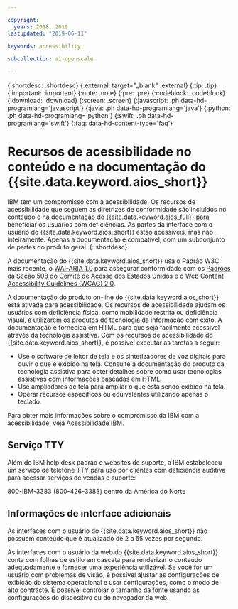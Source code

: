 ```yaml
---

copyright:
  years: 2018, 2019
lastupdated: "2019-06-11"

keywords: accessibility, 

subcollection: ai-openscale

---
```


{:shortdesc: .shortdesc}
{:external: target="_blank" .external}
{:tip: .tip}
{:important: .important}
{:note: .note}
{:pre: .pre}
{:codeblock: .codeblock}
{:download: .download}
{:screen: .screen}
{:javascript: .ph data-hd-programlang='javascript'}
{:java: .ph data-hd-programlang='java'}
{:python: .ph data-hd-programlang='python'}
{:swift: .ph data-hd-programlang='swift'}
{:faq: data-hd-content-type='faq'}

# Recursos de acessibilidade no conteúdo e na documentação do {{site.data.keyword.aios_short}}

IBM tem um compromisso com a acessibilidade. Os recursos de acessibilidade que seguem as diretrizes de conformidade são incluídos no conteúdo e na documentação do {{site.data.keyword.aios_full}} para beneficiar os usuários com deficiências. As partes da interface com o usuário do {{site.data.keyword.aios_short}} estão acessíveis, mas não inteiramente. Apenas a documentação é
compatível, com um subconjunto de partes do produto geral.
{: shortdesc}

A documentação do {{site.data.keyword.aios_short}} usa o Padrão W3C mais recente, o <a href="https://www.w3.org/TR/wai-aria/" rel="noopener noreferrer" target="_blank">WAI-ARIA 1.0</a> para assegurar conformidade com os <a href="https://www.access-board.gov/guidelines-and-standards/communications-and-it/about-the-section-508-standards/section-508-standards/" rel="noopener noreferrer" target="_blank">Padrões da Seção 508 do Comitê de Acesso dos Estados Unidos</a> e o <a href="https://www.w3.org/TR/WCAG20/" rel="noopener noreferrer" target="_blank"> Web Content Accessibility Guidelines (WCAG) 2.0</a>.

A documentação do produto on-line do {{site.data.keyword.aios_short}} está ativada para acessibilidade. Os recursos de acessibilidade ajudam os usuários com deficiência física, como
mobilidade restrita ou deficiência visual, a utilizarem os produtos de tecnologia da
informação com êxito. A documentação é fornecida em HTML para que seja facilmente acessível através
da tecnologia assistiva.
Com os recursos de acessibilidade do {{site.data.keyword.aios_short}}, é possível executar as tarefas a seguir:

- Use o software de leitor de tela e os sintetizadores de voz digitais para ouvir o que é exibido na tela. Consulte a documentação do produto da tecnologia assistiva para obter detalhes sobre como usar tecnologias assistivas
						com informações baseadas em HTML.
- Use ampliadores de tela para ampliar o que está sendo exibido na tela.
- Operar recursos específicos ou equivalentes utilizando apenas o teclado.

Para obter mais informações sobre o compromisso da IBM com a acessibilidade, veja [Acessibilidade IBM](http://www.ibm.com/able).

## Serviço TTY

Além do IBM help desk padrão e websites de suporte, a IBM estabeleceu um serviço de telefone TTY para uso por clientes com deficiência auditiva para acessar serviços de vendas e suporte:

800-IBM-3383 (800-426-3383) dentro da América do Norte

## Informações de interface adicionais

As
interfaces com o usuário do
{{site.data.keyword.aios_short}}
não possuem conteúdo que é atualizado de 2 a 55 vezes por segundo.

As interfaces com o usuário da web do {{site.data.keyword.aios_short}}
conta com folhas de estilo em cascata para renderizar o conteúdo adequadamente e fornecer uma experiência
utilizável. Se você for um usuário com problemas de visão, é
possível ajustar as configurações de exibição do sistema operacional e usar configurações, como o modo de alto
contraste. É possível controlar o tamanho da fonte usando as configurações do
dispositivo ou do navegador da web.

